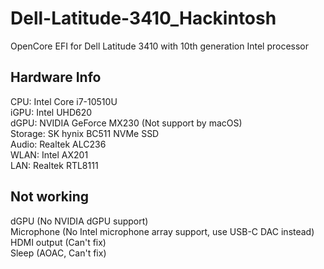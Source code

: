 # Dell-Latitude-3410_Hackintosh
OpenCore EFI for Dell Latitude 3410 with 10th generation Intel processor

## Hardware Info
CPU: Intel Core i7-10510U  
iGPU: Intel UHD620  
dGPU: NVIDIA GeForce MX230 (Not support by macOS)  
Storage: SK hynix BC511 NVMe SSD  
Audio: Realtek ALC236  
WLAN: Intel AX201  
LAN: Realtek RTL8111  

## Not working
dGPU (No NVIDIA dGPU support)  
Microphone (No Intel microphone array support, use USB-C DAC instead)  
HDMI output (Can't fix)  
Sleep (AOAC, Can't fix)  
